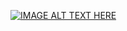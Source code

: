 
[![IMAGE ALT TEXT HERE](https://img.youtube.com/vi/fuP93OJE1Pc/0.jpg)](https://youtu.be/fuP93OJE1Pc)
